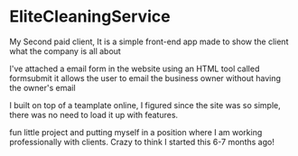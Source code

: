 # EliteCleaningService

My Second paid client, 
It is a simple front-end app made to show the client what the company is all about

I've attached a email form in the website using an HTML tool called formsubmit
it allows the user to email the business owner without having the owner's email

I built on top of a teamplate online, I figured since the site was so simple,
there was no need to load it up with features. 

fun little project and putting myself in a position where I am working 
professionally with clients. Crazy to think I started this 6-7 months ago!
